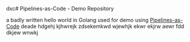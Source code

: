 dxc# Pipelines-as-Code - Demo Repository

a badly written hello world in Golang used for demo using [Pipelines-as-Code](https://pipelinesascode.com)
deade
hdgehj
kjhwrejk
zdsekemkwd
wjewhjk
ekwr
ekjrw
aewr
fdd
dkjew
wnwkj
